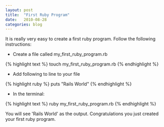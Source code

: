 ```yaml
---
layout: post
title:  "First Ruby Program"
date:   2010-08-28
categories: blog
---
```


It is really very easy to create a first ruby program. Follow the following instructions:

* Create a file called my\_first\_ruby\_program.rb

{% highlight text %}
touch my_first_ruby_program.rb
{% endhighlight %}

* Add following to line to your file

{% highlight ruby %}
puts "Rails World"
{% endhighlight %}

* In the terminal:

{% highlight text %}
 ruby my_first_ruby_program.rb
{% endhighlight %}


You will see 'Rails World' as the output. Congratulations you just created your first ruby program.

